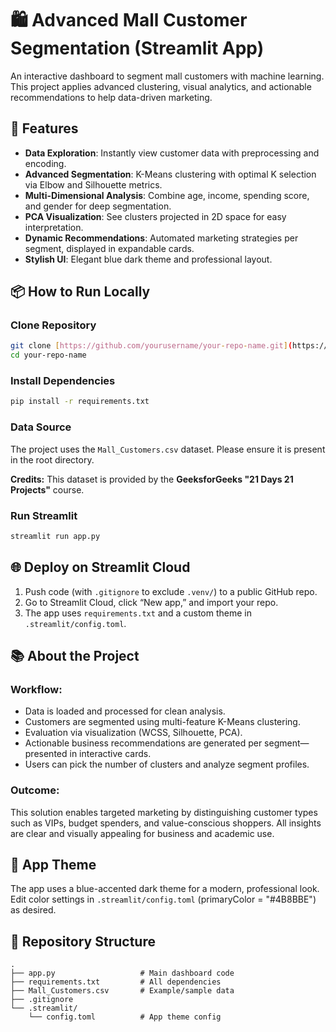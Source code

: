 # 🛍️ Advanced Mall Customer Segmentation (Streamlit App)

An interactive dashboard to segment mall customers with machine learning. This project applies advanced clustering, visual analytics, and actionable recommendations to help data-driven marketing.

## 🚀 Features

-   **Data Exploration**: Instantly view customer data with preprocessing and encoding.
-   **Advanced Segmentation**: K-Means clustering with optimal K selection via Elbow and Silhouette metrics.
-   **Multi-Dimensional Analysis**: Combine age, income, spending score, and gender for deep segmentation.
-   **PCA Visualization**: See clusters projected in 2D space for easy interpretation.
-   **Dynamic Recommendations**: Automated marketing strategies per segment, displayed in expandable cards.
-   **Stylish UI**: Elegant blue dark theme and professional layout.

## 📦 How to Run Locally

### Clone Repository

```bash
git clone [https://github.com/yourusername/your-repo-name.git](https://github.com/yourusername/your-repo-name.git)
cd your-repo-name
```

### Install Dependencies

```bash
pip install -r requirements.txt
```

### Data Source

The project uses the `Mall_Customers.csv` dataset. Please ensure it is present in the root directory.

**Credits:** This dataset is provided by the **GeeksforGeeks "21 Days 21 Projects"** course.

### Run Streamlit

```bash
streamlit run app.py
```

## 🌐 Deploy on Streamlit Cloud

1.  Push code (with `.gitignore` to exclude `.venv/`) to a public GitHub repo.
2.  Go to Streamlit Cloud, click “New app,” and import your repo.
3.  The app uses `requirements.txt` and a custom theme in `.streamlit/config.toml`.

## 📚 About the Project

### Workflow:

-   Data is loaded and processed for clean analysis.
-   Customers are segmented using multi-feature K-Means clustering.
-   Evaluation via visualization (WCSS, Silhouette, PCA).
-   Actionable business recommendations are generated per segment—presented in interactive cards.
-   Users can pick the number of clusters and analyze segment profiles.

### Outcome:

This solution enables targeted marketing by distinguishing customer types such as VIPs, budget spenders, and value-conscious shoppers. All insights are clear and visually appealing for business and academic use.

## 🎨 App Theme

The app uses a blue-accented dark theme for a modern, professional look.
Edit color settings in `.streamlit/config.toml` (primaryColor = "#4B8BBE") as desired.

## 📁 Repository Structure

```text
.
├── app.py                   # Main dashboard code
├── requirements.txt         # All dependencies
├── Mall_Customers.csv       # Example/sample data
├── .gitignore
└── .streamlit/
    └── config.toml          # App theme config
```